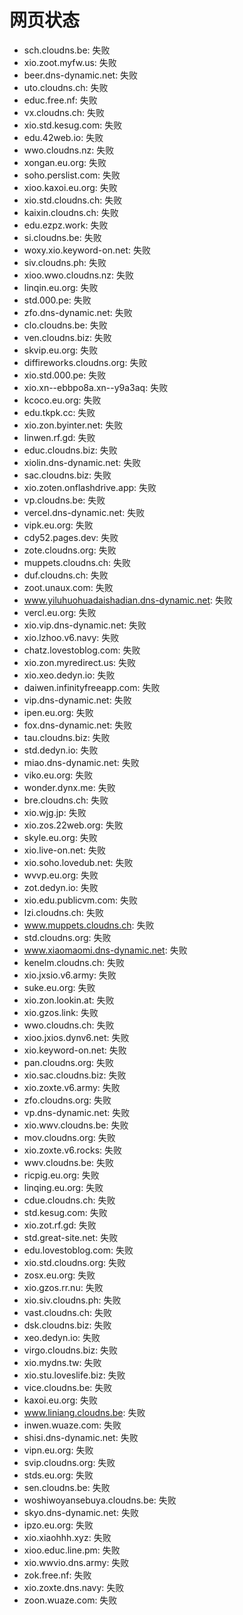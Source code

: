 # 网页状态
- sch.cloudns.be: 失败
- xio.zoot.myfw.us: 失败
- beer.dns-dynamic.net: 失败
- uto.cloudns.ch: 失败
- educ.free.nf: 失败
- vx.cloudns.ch: 失败
- xio.std.kesug.com: 失败
- edu.42web.io: 失败
- wwo.cloudns.nz: 失败
- xongan.eu.org: 失败
- soho.perslist.com: 失败
- xioo.kaxoi.eu.org: 失败
- xio.std.cloudns.ch: 失败
- kaixin.cloudns.ch: 失败
- edu.ezpz.work: 失败
- si.cloudns.be: 失败
- woxy.xio.keyword-on.net: 失败
- siv.cloudns.ph: 失败
- xioo.wwo.cloudns.nz: 失败
- linqin.eu.org: 失败
- std.000.pe: 失败
- zfo.dns-dynamic.net: 失败
- clo.cloudns.be: 失败
- ven.cloudns.biz: 失败
- skvip.eu.org: 失败
- diffireworks.cloudns.org: 失败
- xio.std.000.pe: 失败
- xio.xn--ebbpo8a.xn--y9a3aq: 失败
- kcoco.eu.org: 失败
- edu.tkpk.cc: 失败
- xio.zon.byinter.net: 失败
- linwen.rf.gd: 失败
- educ.cloudns.biz: 失败
- xiolin.dns-dynamic.net: 失败
- sac.cloudns.biz: 失败
- xio.zoten.onflashdrive.app: 失败
- vp.cloudns.be: 失败
- vercel.dns-dynamic.net: 失败
- vipk.eu.org: 失败
- cdy52.pages.dev: 失败
- zote.cloudns.org: 失败
- muppets.cloudns.ch: 失败
- duf.cloudns.ch: 失败
- zoot.unaux.com: 失败
- www.yiluhuohuadaishadian.dns-dynamic.net: 失败
- vercl.eu.org: 失败
- xio.vip.dns-dynamic.net: 失败
- xio.lzhoo.v6.navy: 失败
- chatz.lovestoblog.com: 失败
- xio.zon.myredirect.us: 失败
- xio.xeo.dedyn.io: 失败
- daiwen.infinityfreeapp.com: 失败
- vip.dns-dynamic.net: 失败
- ipen.eu.org: 失败
- fox.dns-dynamic.net: 失败
- tau.cloudns.biz: 失败
- std.dedyn.io: 失败
- miao.dns-dynamic.net: 失败
- viko.eu.org: 失败
- wonder.dynx.me: 失败
- bre.cloudns.ch: 失败
- xio.wjg.jp: 失败
- xio.zos.22web.org: 失败
- skyle.eu.org: 失败
- xio.live-on.net: 失败
- xio.soho.lovedub.net: 失败
- wvvp.eu.org: 失败
- zot.dedyn.io: 失败
- xio.edu.publicvm.com: 失败
- lzi.cloudns.ch: 失败
- www.muppets.cloudns.ch: 失败
- std.cloudns.org: 失败
- www.xiaomaomi.dns-dynamic.net: 失败
- kenelm.cloudns.ch: 失败
- xio.jxsio.v6.army: 失败
- suke.eu.org: 失败
- xio.zon.lookin.at: 失败
- xio.gzos.link: 失败
- wwo.cloudns.ch: 失败
- xioo.jxios.dynv6.net: 失败
- xio.keyword-on.net: 失败
- pan.cloudns.org: 失败
- xio.sac.cloudns.biz: 失败
- xio.zoxte.v6.army: 失败
- zfo.cloudns.org: 失败
- vp.dns-dynamic.net: 失败
- xio.wwv.cloudns.be: 失败
- mov.cloudns.org: 失败
- xio.zoxte.v6.rocks: 失败
- wwv.cloudns.be: 失败
- ricpig.eu.org: 失败
- linqing.eu.org: 失败
- cdue.cloudns.ch: 失败
- std.kesug.com: 失败
- xio.zot.rf.gd: 失败
- std.great-site.net: 失败
- edu.lovestoblog.com: 失败
- xio.std.cloudns.org: 失败
- zosx.eu.org: 失败
- xio.gzos.rr.nu: 失败
- xio.siv.cloudns.ph: 失败
- vast.cloudns.ch: 失败
- dsk.cloudns.biz: 失败
- xeo.dedyn.io: 失败
- virgo.cloudns.biz: 失败
- xio.mydns.tw: 失败
- xio.stu.loveslife.biz: 失败
- vice.cloudns.be: 失败
- kaxoi.eu.org: 失败
- www.liniang.cloudns.be: 失败
- inwen.wuaze.com: 失败
- shisi.dns-dynamic.net: 失败
- vipn.eu.org: 失败
- svip.cloudns.org: 失败
- stds.eu.org: 失败
- sen.cloudns.be: 失败
- woshiwoyansebuya.cloudns.be: 失败
- skyo.dns-dynamic.net: 失败
- ipzo.eu.org: 失败
- xio.xiaohhh.xyz: 失败
- xioo.educ.line.pm: 失败
- xio.wwvio.dns.army: 失败
- zok.free.nf: 失败
- xio.zoxte.dns.navy: 失败
- zoon.wuaze.com: 失败
